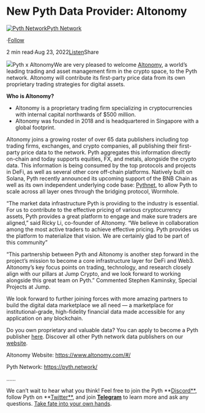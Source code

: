 New Pyth Data Provider: Altonomy
================================

[![Pyth Network](https://miro.medium.com/v2/resize:fill:88:88/1*rdK3rHcWpkge6BRQRIwBjA.jpeg)](/?source=post_page-----cde5505d640b--------------------------------)[Pyth Network](/?source=post_page-----cde5505d640b--------------------------------)

·[Follow](https://medium.com/m/signin?actionUrl=https%3A%2F%2Fmedium.com%2F_%2Fsubscribe%2Fuser%2Ff55fccc0ad62&operation=register&redirect=https%3A%2F%2Fpythnetwork.medium.com%2Fnew-pyth-data-provider-altonomy-cde5505d640b&user=Pyth+Network&userId=f55fccc0ad62&source=post_page-f55fccc0ad62----cde5505d640b---------------------post_header-----------)

2 min read·Aug 23, 2022[Listen](https://medium.com/m/signin?actionUrl=https%3A%2F%2Fmedium.com%2Fplans%3Fdimension%3Dpost_audio_button%26postId%3Dcde5505d640b&operation=register&redirect=https%3A%2F%2Fpythnetwork.medium.com%2Fnew-pyth-data-provider-altonomy-cde5505d640b&source=-----cde5505d640b---------------------post_audio_button-----------)Share

![](https://miro.medium.com/v2/resize:fit:1400/1*DBiHJFk0GN3-YNmMtKvf5Q.jpeg)Pyth x AltonomyWe are very pleased to welcome [Altonomy](https://www.altonomy.com/#/), a world’s leading trading and asset management firm in the crypto space, to the Pyth network. Altonomy will contribute its first-party price data from its own proprietary trading strategies for digital assets.

**Who is Altonomy?**

* Altonomy is a proprietary trading firm specializing in cryptocurrencies with internal capital northwards of $500 million.
* Altonomy was founded in 2018 and is headquartered in Singapore with a global footprint.

Altonomy joins a growing roster of over 65 data publishers including top trading firms, exchanges, and crypto companies, all publishing their first-party price data to the network. Pyth aggregates this information directly on-chain and today supports equities, FX, and metals, alongside the crypto data. This information is being consumed by the top protocols and projects in DeFi, as well as several other core off-chain platforms. Natively built on Solana, Pyth recently announced its upcoming support of the BNB Chain as well as its own independent underlying code base: [Pythnet](/introducing-pythnet-f54192c355c5), to allow Pyth to scale across all layer ones through the bridging protocol, Wormhole.

“The market data infrastructure Pyth is providing to the industry is essential. For us to contribute to the effective pricing of various cryptocurrency assets, Pyth provides a great platform to engage and make sure traders are aligned,” said Ricky Li, co-founder of Altonomy. “We believe in collaboration among the most active traders to achieve effective pricing. Pyth provides us the platform to materialize that vision. We are certainly glad to be part of this community”

“This partnership between Pyth and Altonomy is another step forward in the project’s mission to become a core infrastructure layer for DeFi and Web3. Altonomy’s key focus points on trading, technology, and research closely align with our pillars at Jump Crypto, and we look forward to working alongside this great team on Pyth.” Commented Stephen Kaminsky, Special Projects at Jump.

We look forward to further joining forces with more amazing partners to build the digital data marketplace we all need — a marketplace for institutional-grade, high-fidelity financial data made accessible for any application on any blockchain.

Do you own proprietary and valuable data? You can apply to become a Pyth publisher [here](https://yyyf63zqhtu.typeform.com/PythDPA). Discover all other Pyth network data publishers on our [website](https://pyth.network/publishers/).

Altonomy Website: <https://www.altonomy.com/#/>

Pyth Network: <https://pyth.network/>

……

We can’t wait to hear what you think! Feel free to join the Pyth \*\*[Discord\*\*,](https://discord.gg/invite/PythNetwork) follow Pyth on \*\*[Twitter\*\*,](https://twitter.com/PythNetwork) and join [**Telegram**](https://t.me/Pyth_Network) to learn more and ask any questions. [Take fate into your own hands](https://linktr.ee/pythnetwork/).

